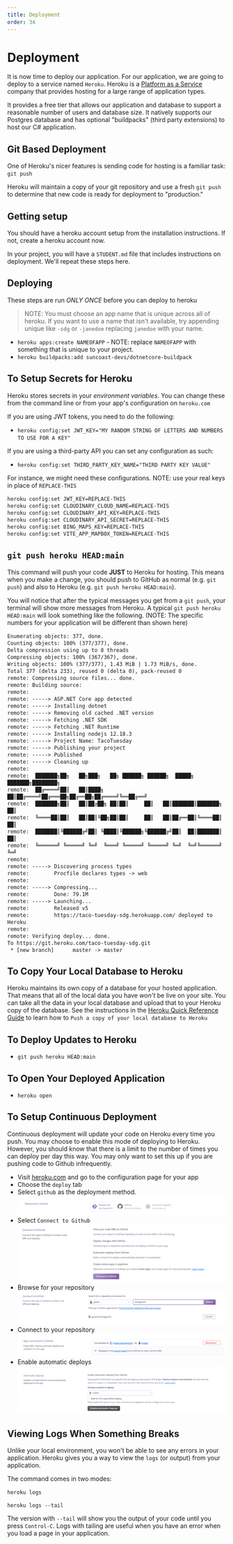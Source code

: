 ```yaml
---
title: Deployment
order: 34
---
```


# Deployment

It is now time to deploy our application. For our application, we are going to
deploy to a service named `Heroku`. Heroku is a
[Platform as a Service](https://en.wikipedia.org/wiki/Platform_as_a_service)
company that provides hosting for a large range of application types.

It provides a free tier that allows our application and database to support a
reasonable number of users and database size. It natively supports our Postgres
database and has optional "buildpacks" (third party extensions) to host our C#
application.

## Git Based Deployment

One of Heroku's nicer features is sending code for hosting is a familiar task:
`git push`

Heroku will maintain a copy of your git repository and use a fresh `git push` to
determine that new code is ready for deployment to "production."

## Getting setup

You should have a heroku account setup from the installation instructions. If
not, create a heroku account now.

In your project, you will have a `STUDENT.md` file that includes instructions on
deployment. We'll repeat these steps here.

## Deploying

These steps are run _ONLY ONCE_ before you can deploy to heroku

> NOTE: You must choose an app name that is unique across all of heroku. If you
> want to use a name that isn't available, try appending unique like `-sdg` or
> `-janedoe` replacing `janedoe` with your name.

- `heroku apps:create NAMEOFAPP` - NOTE: replace `NAMEOFAPP` with something that
  is unique to your project.
- `heroku buildpacks:add suncoast-devs/dotnetcore-buildpack`

## To Setup Secrets for Heroku

Heroku stores secrets in your _environment variables_. You can change these from
the command line or from your app's configuration on `heroku.com`

If you are using JWT tokens, you need to do the following:

- `heroku config:set JWT_KEY="MY RANDOM STRING OF LETTERS AND NUMBERS TO USE FOR A KEY"`

If you are using a third-party API you can set any configuration as such:

- `heroku config:set THIRD_PARTY_KEY_NAME="THIRD PARTY KEY VALUE"`

For instance, we might need these configurations. NOTE: use your real keys in
place of `REPLACE-THIS`

```
heroku config:set JWT_KEY=REPLACE-THIS
heroku config:set CLOUDINARY_CLOUD_NAME=REPLACE-THIS
heroku config:set CLOUDINARY_API_KEY=REPLACE-THIS
heroku config:set CLOUDINARY_API_SECRET=REPLACE-THIS
heroku config:set BING_MAPS_KEY=REPLACE-THIS
heroku config:set VITE_APP_MAPBOX_TOKEN=REPLACE-THIS
```

## `git push heroku HEAD:main`

This command will push your code **JUST** to Heroku for hosting. This means when
you make a change, you should push to GitHub as normal (e.g. `git push`)
and also to Heroku (e.g. `git push heroku HEAD:main`).

You will notice that after the typical messages you get from a `git push`, your
terminal will show more messages from Heroku. A typical
`git push heroku HEAD:main` will look something like the following. (NOTE: The
specific numbers for your application will be different than shown here)

```shell
Enumerating objects: 377, done.
Counting objects: 100% (377/377), done.
Delta compression using up to 8 threads
Compressing objects: 100% (367/367), done.
Writing objects: 100% (377/377), 1.43 MiB | 1.73 MiB/s, done.
Total 377 (delta 233), reused 0 (delta 0), pack-reused 0
remote: Compressing source files... done.
remote: Building source:
remote:
remote: -----> ASP.NET Core app detected
remote: -----> Installing dotnet
remote: -----> Removing old cached .NET version
remote: -----> Fetching .NET SDK
remote: -----> Fetching .NET Runtime
remote: -----> Installing nodejs 12.18.3
remote: -----> Project Name: TacoTuesday
remote: -----> Publishing your project
remote: -----> Published
remote: -----> Cleaning up
remote:
remote:  ███████╗██╗   ██╗███╗   ██╗ ██████╗ ██████╗  █████╗ ███████╗████████╗
remote:  ██╔════╝██║   ██║████╗  ██║██╔════╝██╔═══██╗██╔══██╗██╔════╝╚══██╔══╝
remote:  ███████╗██║   ██║██╔██╗ ██║██║     ██║   ██║███████║███████╗   ██║
remote:  ╚════██║██║   ██║██║╚██╗██║██║     ██║   ██║██╔══██║╚════██║   ██║
remote:  ███████║╚██████╔╝██║ ╚████║╚██████╗╚██████╔╝██║  ██║███████║   ██║
remote:  ╚══════╝ ╚═════╝ ╚═╝  ╚═══╝ ╚═════╝ ╚═════╝ ╚═╝  ╚═╝╚══════╝   ╚═╝
remote:
remote: -----> Discovering process types
remote:        Procfile declares types -> web
remote:
remote: -----> Compressing...
remote:        Done: 79.1M
remote: -----> Launching...
remote:        Released v5
remote:        https://taco-tuesday-sdg.herokuapp.com/ deployed to Heroku
remote:
remote: Verifying deploy... done.
To https://git.heroku.com/taco-tuesday-sdg.git
 * [new branch]      master -> master
```

## To Copy Your Local Database to Heroku

Heroku maintains its own copy of a database for your hosted application. That
means that all of the local data you have _won't_ be live on your site. You can
take all the data in your local database and upload that to your Heroku copy of
the database. See the instructions in the
[Heroku Quick Reference Guide](/lessons/misc-quick-reference/heroku) to learn
how to `Push a copy of your local database to Heroku`

## To Deploy Updates to Heroku

- `git push heroku HEAD:main`

## To Open Your Deployed Application

- `heroku open`

## To Setup Continuous Deployment

Continuous deployment will update your code on Heroku every time you push. You
may choose to enable this mode of deploying to Heroku. However, you should know
that there is a limit to the number of times you can deploy per day this way.
You may only want to set this up if you are pushing code to Github infrequently.

- Visit [heroku.com](https://heroku.com) and go to the configuration page for
  your app
- Choose the `deploy` tab
- Select `github` as the deployment method. ![github](./assets/heroku1.png)
- Select `Connect to Github` ![github](./assets/heroku2.png)
- Browse for your repository ![github](./assets/heroku3.png)
- Connect to your repository ![github](./assets/heroku4.png)
- Enable automatic deploys ![github](./assets/heroku5.png)

## Viewing Logs When Something Breaks

Unlike your local environment, you won't be able to see any errors in your
application. Heroku gives you a way to view the `logs` (or output) from your
application.

The command comes in two modes:

```shell
heroku logs
```

```shell
heroku logs --tail
```

The version with `--tail` will show you the output of your code until you press
`Control-C`. Logs with tailing are useful when you have an error when you load a
page in your application.
